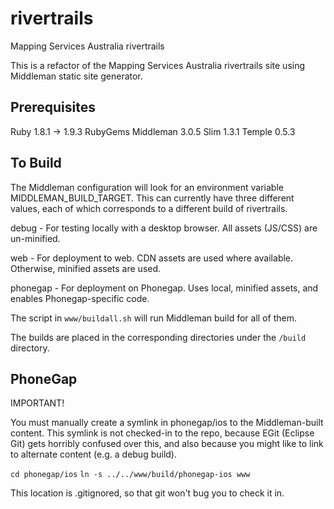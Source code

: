 rivertrails
===========

Mapping Services Australia rivertrails

This is a refactor of the Mapping Services Australia rivertrails site using Middleman static
site generator.

Prerequisites
-------------
Ruby 1.8.1 -> 1.9.3
RubyGems
Middleman 3.0.5
Slim 1.3.1
Temple 0.5.3

To Build
--------
The Middleman configuration will look for an environment variable MIDDLEMAN_BUILD_TARGET. This
can currently have three different values, each of which corresponds to a different build
of rivertrails.

debug - For testing locally with a desktop browser. All assets (JS/CSS) are un-minified.

web - For deployment to web. CDN assets are used where available. Otherwise, minified assets are
used.

phonegap - For deployment on Phonegap. Uses local, minified assets, and enables Phonegap-specific
code.

The script in `www/buildall.sh` will run Middleman build for all of them.

The builds are placed in the corresponding directories under the `/build` directory.

PhoneGap
--------
IMPORTANT!

You must manually create a symlink in phonegap/ios to the Middleman-built content. This symlink
is not checked-in to the repo, because EGit (Eclipse Git) gets horribly confused over this, and
also because you might like to link to alternate content (e.g. a debug build).

`cd phonegap/ios`
`ln -s ../../www/build/phonegap-ios www`

This location is .gitignored, so that git won't bug you to check it in.
